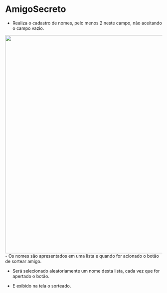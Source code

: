 # AmigoSecreto

- Realiza o cadastro de nomes, pelo menos 2 neste campo, não aceitando o campo vazio.
<div align="center">
<img src="https://github.com/user-attachments/assets/e0ca86e3-e93a-4d94-a24d-287e61147f08" width="700px" />
</div>
 - Os nomes são apresentados em uma lista e quando for acionado o botão de sortear amigo. 
 
- Será selecionado aleatoriamente um nome desta lista, cada vez que for apertado o botão.
 
- E exibido na tela o sorteado.
 
